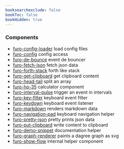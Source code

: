 ```yaml
---
booksearchexclude: false
bookToc: false
bookHidden: true
---
```


### Components

- [furo-config-loader](furo-config-loader.md) load config files
- [furo-config](furo-config.md) config access
- [furo-de-bounce](furo-de-bounce.md) event de bouncer
- [furo-fetch-json](furo-fetch-json.md) fetch json data
- [furo-forth-stack](furo-forth-stack.md) forth like stack
- [furo-get-clipboard](furo-get-clipboard.md) get clipboard content
- [furo-head-tail](furo-head-tail.md) split an array
- [furo-hp-35](furo-hp-35.md) calculator component
- [furo-interval-pulse](furo-interval-pulse.md) trigger an event in intervals
- [furo-key-filter](furo-key-filter.md) keyboard event filter
- [furo-keydown](furo-keydown.md) keyboard event listener
- [furo-markdown](furo-markdown.md) renders markdown data
- [furo-navigation-pad](furo-navigation-pad.md) keyboard navigation helper
- [furo-pretty-json](furo-pretty-json.md) pretty prints json data
- [furo-put-clipboard](furo-put-clipboard.md) write content to clipboard
- [furo-demo-snippet](furo-demo-snippet.md) documentation helper
- [furo-graph-renderer](furo-graph-renderer.md) paints a dagree graph as svg
- [furo-show-flow](furo-show-flow.md) internal helper component
